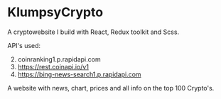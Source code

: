 # KlumpsyCrypto
A cryptowebsite I build with React, Redux toolkit and Scss. 

API's used: 

2. coinranking1.p.rapidapi.com
2. https://rest.coinapi.io/v1
3. https://bing-news-search1.p.rapidapi.com

A website with news, chart, prices and all info on the top 100 Crypto's. 
